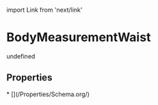 import Link from 'next/link'
# BodyMeasurementWaist

undefined

## Properties

<Grid>
* [](/Properties/Schema.org/)

</Grid>

